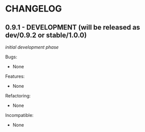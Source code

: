 # CHANGELOG

## 0.9.1 - DEVELOPMENT (will be released as dev/0.9.2 or stable/1.0.0)

*initial development phase*

Bugs:

- None


Features:

- None


Refactoring:

- None


Incompatible:

- None
